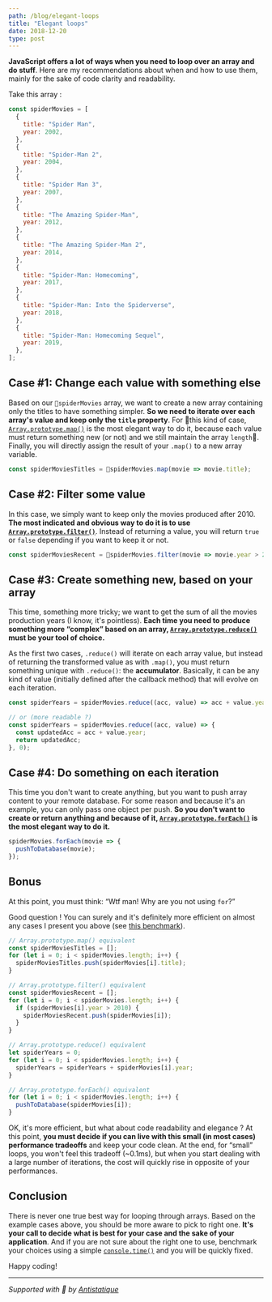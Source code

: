 ```yaml
---
path: /blog/elegant-loops
title: "Elegant loops"
date: 2018-12-20
type: post
---
```

**JavaScript offers a lot of ways when you need to loop over an array and do stuff**. Here are my recommendations about when and how to use them, mainly for the sake of code clarity and readability.

Take this array :

```js
const spiderMovies = [
  {
    title: "Spider Man",
    year: 2002,
  },
  {
    title: "Spider-Man 2",
    year: 2004,
  },
  {
    title: "Spider Man 3",
    year: 2007,
  },
  {
    title: "The Amazing Spider-Man",
    year: 2012,
  },
  {
    title: "The Amazing Spider-Man 2",
    year: 2014,
  },
  {
    title: "Spider-Man: Homecoming",
    year: 2017,
  },
  {
    title: "Spider-Man: Into the Spiderverse",
    year: 2018,
  },
  {
    title: "Spider-Man: Homecoming Sequel",
    year: 2019,
  },
];
```

## Case #1: Change each value with something else
Based on our `spiderMovies` array, we want to create a new array containing only the titles to have something simpler. **So we need to iterate over each array's value and keep only the `title` property**. For this kind of case, [`Array.prototype.map()`](https://developer.mozilla.org/en-US/docs/Web/JavaScript/Reference/Global_Objects/Array/map) is the most elegant way to do it, because each value must return something new (or not) and we still maintain the array `length`. Finally, you will directly assign the result of your `.map()` to a new array variable.

```js
const spiderMoviesTitles = spiderMovies.map(movie => movie.title);
```


## Case #2: Filter some value
In this case, we simply want to keep only the movies produced after 2010. **The most indicated and obvious way to do it is to use [`Array.prototype.filter()`](https://developer.mozilla.org/en-US/docs/Web/JavaScript/Reference/Global_Objects/Array/filter)**. Instead of returning a value, you will return `true` or `false` depending if you want to keep it or not.

```js
const spiderMoviesRecent = spiderMovies.filter(movie => movie.year > 2010);
```

## Case #3: Create something new, based on your array
This time, something more tricky; we want to get the sum of all the movies production years (I know, it's pointless). **Each time you need to produce something more “complex” based on an array, [`Array.prototype.reduce()`](https://developer.mozilla.org/en-US/docs/Web/JavaScript/Reference/Global_Objects/Array/reduce) must be your tool of choice.**

As the first two cases, `.reduce()` will iterate on each array value, but instead of returning the transformed value as with `.map()`, you must return something unique with `.reduce()`: the **accumulator**.  Basically, it can be any kind of value (initially defined after the callback method) that will evolve on each iteration.

```js
const spiderYears = spiderMovies.reduce((acc, value) => acc + value.year, 0);

// or (more readable ?)
const spiderYears = spiderMovies.reduce((acc, value) => {
  const updatedAcc = acc + value.year;
  return updatedAcc;
}, 0);
```


## Case #4: Do something on each iteration
This time you don't want to create anything, but you want to push array content to your remote database. For some reason and because it's an example, you can only pass one object per push. **So you don't want to create or return anything and because of it, [`Array.prototype.forEach()`](https://developer.mozilla.org/en-US/docs/Web/JavaScript/Reference/Global_Objects/Array/foreach) is the most elegant way to do it.**

```js
spiderMovies.forEach(movie => {
  pushToDatabase(movie);
});
```


## Bonus
At this point, you must think:
“Wtf man! Why are you not using `for`?”

Good question ! You can surely and it's definitely more efficient on almost any cases I present you above (see [this benchmark](https://github.com/dg92/Performance-Analysis-JS)).

```js
// Array.prototype.map() equivalent
const spiderMoviesTitles = [];
for (let i = 0; i < spiderMovies.length; i++) {
  spiderMoviesTitles.push(spiderMovies[i].title);
}

// Array.prototype.filter() equivalent
const spiderMoviesRecent = [];
for (let i = 0; i < spiderMovies.length; i++) {
  if (spiderMovies[i].year > 2010) {
    spiderMoviesRecent.push(spiderMovies[i]); 
  }
}

// Array.prototype.reduce() equivalent
let spiderYears = 0;
for (let i = 0; i < spiderMovies.length; i++) {
  spiderYears = spiderYears + spiderMovies[i].year;
}

// Array.prototype.forEach() equivalent
for (let i = 0; i < spiderMovies.length; i++) {
  pushToDatabase(spiderMovies[i]);
}
```

OK, it's more efficient, but what about code readability and elegance ?  At this point, **you must decide if you can live with this small (in most cases) performance tradeoffs** and keep your code clean. At the end, for “small” loops, you won't feel this tradeoff (~0.1ms), but when you start dealing with a large number of iterations, the cost will quickly rise in opposite of your performances.

## Conclusion
There is never one true best way for looping through arrays. Based on the example cases above, you should be more aware to pick to right one. **It's your call to decide what is best for your case and the sake of your application**. And if you are not sure about the right one to use, benchmark your choices using a simple [`console.time()`](https://developer.mozilla.org/en-US/docs/Web/API/Console/time) and you will be quickly fixed.

Happy coding!

---

*Supported with 💛 by [Antistatique](https://antistatique.net)*